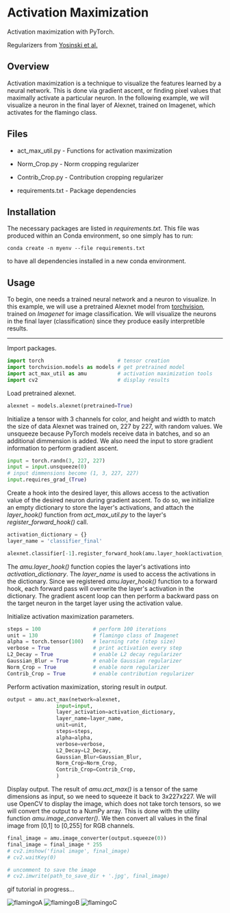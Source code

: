 # Activation Maximization

Activation maximization with PyTorch.

Regularizers from [Yosinski et al.](https://arxiv.org/abs/1506.06579)

## Overview

Activation maximization is a technique to visualize the features learned by a neural network. This is done via gradient ascent, or finding pixel values that maximally activate a particular neuron. In the following example, we will visualize a neuron in the final layer of Alexnet, trained on Imagenet, which activates for the flamingo class.

## Files

* act_max_util.py - Functions for activation maximization
* Norm_Crop.py - Norm cropping regularizer
* Contrib_Crop.py - Contribution cropping regularizer

* requirements.txt - Package dependencies

## Installation
<!-- Try alternative without Anaconda -->

The necessary packages are listed in *requirements.txt*. This file was produced within an Conda environment, so one simply has to run:

```conda create -n myenv --file requirements.txt```

to have all dependencies installed in a new conda environment.

## Usage

To begin, one needs a trained neural network and a neuron to visualize. In this example, we will use a pretrained Alexnet model from [torchvision](https://pytorch.org/docs/stable/torchvision/models.html), trained on *Imagenet* for image classification. We will visualize the neurons in the final layer (classification) since they produce easily interpretible results. 

---
Import packages.
```python
import torch                        # tensor creation
import torchvision.models as models # get pretrained model
import act_max_util as amu          # activation maximization tools
import cv2                          # display results
```

Load pretrained alexnet.

```python
alexnet = models.alexnet(pretrained=True)
```

Initialize a tensor with 3 channels for color, and height and width to match the size of data Alexnet was trained on, 227 by 227, with random values. We unsqueeze because PyTorch models receive data in batches, and so an additional dimmension is added. We also need the input to store gradient information to perform gradient ascent.

```python
input = torch.randn(3, 227, 227)
input = input.unsqueeze(0)
# input dimmensions become (1, 3, 227, 227)
input.requires_grad_(True)
```

Create a hook into the desired layer, this allows access to the activation value of the desired neuron during gradient ascent. To do so, we initialize an empty dictionary to store the layer's activations, and attach the *layer_hook()* function from *act_max_util.py* to the layer's *register_forward_hook()* call.

```python
activation_dictionary = {}
layer_name = 'classifier_final'

alexnet.classifier[-1].register_forward_hook(amu.layer_hook(activation_dictionary, layer_name))
```

The *amu.layer_hook()* function copies the layer's activations into *activation_dictionary*. The *layer_name* is used to access the activations in the dictionary. Since we registered *amu.layer_hook()* function to a forward hook, each forward pass will overwrite the layer's activation in the dictionary. The gradient ascent loop can then perform a backward pass on the target neuron in the target layer using the activation value.

Initialize activation maximization parameters.

```python
steps = 100                 # perform 100 iterations
unit = 130                  # flamingo class of Imagenet
alpha = torch.tensor(100)   # learning rate (step size) 
verbose = True              # print activation every step
L2_Decay = True             # enable L2 decay regularizer
Gaussian_Blur = True        # enable Gaussian regularizer
Norm_Crop = True            # enable norm regularizer
Contrib_Crop = True         # enable contribution regularizer
```

Perform activation maximization, storing result in *output*.

```python
output = amu.act_max(network=alexnet,
                input=input,
                layer_activation=activation_dictionary,
                layer_name=layer_name,
                unit=unit,
                steps=steps,
                alpha=alpha,
                verbose=verbose,
                L2_Decay=L2_Decay,
                Gaussian_Blur=Gaussian_Blur,
                Norm_Crop=Norm_Crop,
                Contrib_Crop=Contrib_Crop,
                )
```

Display output. The result of *amu.act_max()* is a tensor of the same dimensions as input, so we need to squeeze it back to 3x227x227. We will use OpenCV to display the image, which does not take torch tensors, so we will convert the output to a NumPy array. This is done with the utility function *amu.image_converter()*. We then convert all values in the final image from [0,1] to [0,255] for RGB channels.

```python
final_image = amu.image_converter(output.squeeze(0))
final_image = final_image * 255
# cv2.imshow('final image', final_image)
# cv2.waitKey(0)

# uncomment to save the image
# cv2.imwrite(path_to_save_dir + '.jpg', final_image)

```
gif tutorial in progress...

![flamingoA](./example_results/gifs/130_0.gif)
![flamingoB](./example_results/gifs/130_5.gif)
![flamingoC](./example_results/gifs/130_6.gif)